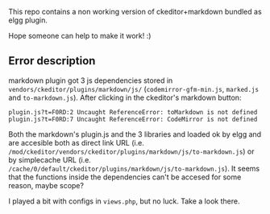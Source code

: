 This repo contains a non working version of ckeditor+markdown bundled as elgg plugin.

Hope someone can help to make it work! :)

## Error description

markdown plugin got 3 js dependencies stored in ```vendors/ckeditor/plugins/markdown/js/``` (```codemirror-gfm-min.js```, ```marked.js``` and ```to-markdown.js```). After clicking in the ckeditor's markdown button:

```
plugin.js?t=F0RD:2 Uncaught ReferenceError: toMarkdown is not defined
plugin.js?t=F0RD:7 Uncaught ReferenceError: CodeMirror is not defined
```

Both the markdown's plugin.js and the 3 libraries and loaded ok by elgg and are accesible both as direct link URL (i.e. ```/mod/ckeditor/vendors/ckeditor/plugins/markdown/js/to-markdown.js```) or by simplecache URL (i.e. ```/cache/0/default/ckeditor/plugins/markdown/js/to-markdown.js```). It seems that the functions inside the dependencies can't be accesed for some reason, maybe scope?

I played a bit with configs in ```views.php```, but no luck. Take a look there.
